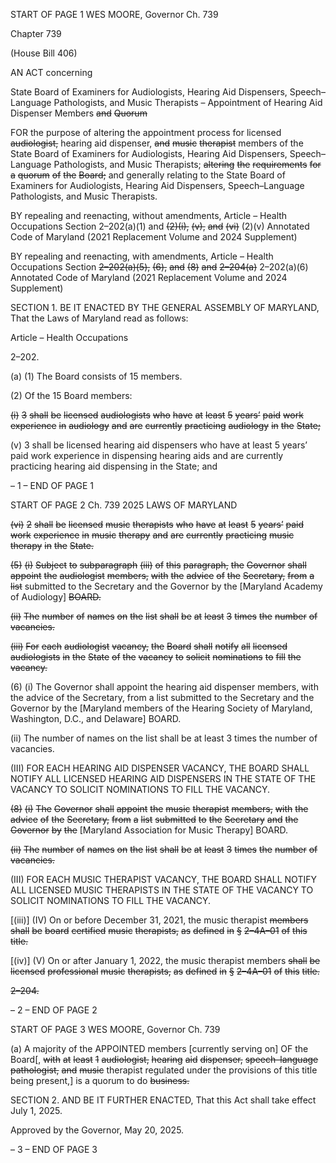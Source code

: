 START OF PAGE 1
WES MOORE, Governor Ch. 739

Chapter 739

(House Bill 406)

AN ACT concerning

State Board of Examiners for Audiologists, Hearing Aid Dispensers,
Speech–Language Pathologists, and Music Therapists – Appointment of Hearing
Aid Dispenser Members ~~and~~ ~~Quorum~~

FOR the purpose of altering the appointment process for licensed ~~audiologist,~~ hearing aid
dispenser, ~~and~~ ~~music~~ ~~therapist~~ members of the State Board of Examiners for
Audiologists, Hearing Aid Dispensers, Speech–Language Pathologists, and Music
Therapists; ~~altering~~ ~~the~~ ~~requirements~~ ~~for~~ ~~a~~ ~~quorum~~ ~~of~~ ~~the~~ ~~Board;~~ and generally
relating to the State Board of Examiners for Audiologists, Hearing Aid Dispensers,
Speech–Language Pathologists, and Music Therapists.

BY repealing and reenacting, without amendments,
Article – Health Occupations
Section 2–202(a)(1) and ~~(2)(i),~~ ~~(v),~~ ~~and~~ ~~(vi)~~ (2)(v)
Annotated Code of Maryland
(2021 Replacement Volume and 2024 Supplement)

BY repealing and reenacting, with amendments,
Article – Health Occupations
Section ~~2–202(a)(5),~~ ~~(6),~~ ~~and~~ ~~(8)~~ ~~and~~ ~~2–204(a)~~ 2–202(a)(6)
Annotated Code of Maryland
(2021 Replacement Volume and 2024 Supplement)

SECTION 1. BE IT ENACTED BY THE GENERAL ASSEMBLY OF MARYLAND,
That the Laws of Maryland read as follows:

Article – Health Occupations

2–202.

(a) (1) The Board consists of 15 members.

(2) Of the 15 Board members:

~~(i)~~ ~~3~~ ~~shall~~ ~~be~~ ~~licensed~~ ~~audiologists~~ ~~who~~ ~~have~~ ~~at~~ ~~least~~ ~~5~~ ~~years’~~ ~~paid~~
~~work~~ ~~experience~~ ~~in~~ ~~audiology~~ ~~and~~ ~~are~~ ~~currently~~ ~~practicing~~ ~~audiology~~ ~~in~~ ~~the~~ ~~State;~~

(v) 3 shall be licensed hearing aid dispensers who have at least 5
years’ paid work experience in dispensing hearing aids and are currently practicing hearing
aid dispensing in the State; and

– 1 –
END OF PAGE 1

START OF PAGE 2
Ch. 739 2025 LAWS OF MARYLAND

~~(vi)~~ ~~2~~ ~~shall~~ ~~be~~ ~~licensed~~ ~~music~~ ~~therapists~~ ~~who~~ ~~have~~ ~~at~~ ~~least~~ ~~5~~ ~~years’~~
~~paid~~ ~~work~~ ~~experience~~ ~~in~~ ~~music~~ ~~therapy~~ ~~and~~ ~~are~~ ~~currently~~ ~~practicing~~ ~~music~~ ~~therapy~~ ~~in~~ ~~the~~
~~State.~~

~~(5)~~ ~~(i)~~ ~~Subject~~ ~~to~~ ~~subparagraph~~ ~~(iii)~~ ~~of~~ ~~this~~ ~~paragraph,~~ ~~the~~ ~~Governor~~
~~shall~~ ~~appoint~~ ~~the~~ ~~audiologist~~ ~~members,~~ ~~with~~ ~~the~~ ~~advice~~ ~~of~~ ~~the~~ ~~Secretary,~~ ~~from~~ ~~a~~ ~~list~~
submitted to the Secretary and the Governor by the [Maryland Academy of Audiology]
~~BOARD.~~

~~(ii)~~ ~~The~~ ~~number~~ ~~of~~ ~~names~~ ~~on~~ ~~the~~ ~~list~~ ~~shall~~ ~~be~~ ~~at~~ ~~least~~ ~~3~~ ~~times~~ ~~the~~
~~number~~ ~~of~~ ~~vacancies.~~

~~(iii)~~ ~~For~~ ~~each~~ ~~audiologist~~ ~~vacancy,~~ ~~the~~ ~~Board~~ ~~shall~~ ~~notify~~ ~~all~~ ~~licensed~~
~~audiologists~~ ~~in~~ ~~the~~ ~~State~~ ~~of~~ ~~the~~ ~~vacancy~~ ~~to~~ ~~solicit~~ ~~nominations~~ ~~to~~ ~~fill~~ ~~the~~ ~~vacancy.~~

(6) (i) The Governor shall appoint the hearing aid dispenser members,
with the advice of the Secretary, from a list submitted to the Secretary and the Governor
by the [Maryland members of the Hearing Society of Maryland, Washington, D.C., and
Delaware] BOARD.

(ii) The number of names on the list shall be at least 3 times the
number of vacancies.

(III) FOR EACH HEARING AID DISPENSER VACANCY, THE BOARD
SHALL NOTIFY ALL LICENSED HEARING AID DISPENSERS IN THE STATE OF THE
VACANCY TO SOLICIT NOMINATIONS TO FILL THE VACANCY.

~~(8)~~ ~~(i)~~ ~~The~~ ~~Governor~~ ~~shall~~ ~~appoint~~ ~~the~~ ~~music~~ ~~therapist~~ ~~members,~~ ~~with~~
~~the~~ ~~advice~~ ~~of~~ ~~the~~ ~~Secretary,~~ ~~from~~ ~~a~~ ~~list~~ ~~submitted~~ ~~to~~ ~~the~~ ~~Secretary~~ ~~and~~ ~~the~~ ~~Governor~~ ~~by~~ ~~the~~
[Maryland Association for Music Therapy] BOARD.

~~(ii)~~ ~~The~~ ~~number~~ ~~of~~ ~~names~~ ~~on~~ ~~the~~ ~~list~~ ~~shall~~ ~~be~~ ~~at~~ ~~least~~ ~~3~~ ~~times~~ ~~the~~
~~number~~ ~~of~~ ~~vacancies.~~

(III) FOR EACH MUSIC THERAPIST VACANCY, THE BOARD SHALL
NOTIFY ALL LICENSED MUSIC THERAPISTS IN THE STATE OF THE VACANCY TO
SOLICIT NOMINATIONS TO FILL THE VACANCY.

[(iii)] (IV) On or before December 31, 2021, the music therapist
~~members~~ ~~shall~~ ~~be~~ ~~board~~ ~~certified~~ ~~music~~ ~~therapists,~~ ~~as~~ ~~defined~~ ~~in~~ ~~§~~ ~~2–4A–01~~ ~~of~~ ~~this~~ ~~title.~~

[(iv)] (V) On or after January 1, 2022, the music therapist members
~~shall~~ ~~be~~ ~~licensed~~ ~~professional~~ ~~music~~ ~~therapists,~~ ~~as~~ ~~defined~~ ~~in~~ ~~§~~ ~~2–4A–01~~ ~~of~~ ~~this~~ ~~title.~~

~~2–204.~~

– 2 –
END OF PAGE 2

START OF PAGE 3
WES MOORE, Governor Ch. 739

(a) A majority of the APPOINTED members [currently serving on] OF the Board[,
~~with~~ ~~at~~ ~~least~~ ~~1~~ ~~audiologist,~~ ~~hearing~~ ~~aid~~ ~~dispenser,~~ ~~speech–language~~ ~~pathologist,~~ ~~and~~ ~~music~~
therapist regulated under the provisions of this title being present,] is a quorum to do
~~business.~~

SECTION 2. AND BE IT FURTHER ENACTED, That this Act shall take effect July
1, 2025.

Approved by the Governor, May 20, 2025.

– 3 –
END OF PAGE 3